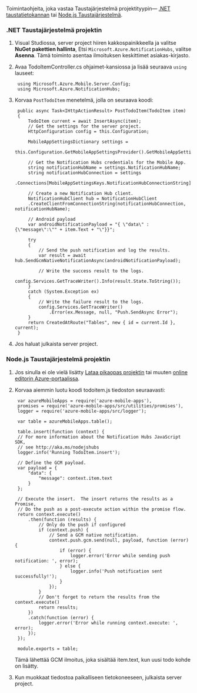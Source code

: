 Toimintaohjeita, joka vastaa Taustajärjestelmä projektityypin&mdash; [.NET taustatietokannan](#dotnet) tai [Node.js Taustajärjestelmä](#nodejs).

### <a name="dotnet"></a>.NET Taustajärjestelmä projektin

1. Visual Studiossa, server project hiiren kakkospainikkeella ja valitse **NuGet pakettien hallinta**, Etsi `Microsoft.Azure.NotificationHubs`, valitse **Asenna**. Tämä toiminto asentaa ilmoituksen keskittimet asiakas-kirjasto.

2. Avaa TodoItemController.cs ohjaimet-kansiossa ja lisää seuraava `using` lauseet:

        using Microsoft.Azure.Mobile.Server.Config;
        using Microsoft.Azure.NotificationHubs;

3. Korvaa `PostTodoItem` menetelmä, jolla on seuraava koodi:  

      
        public async Task<IHttpActionResult> PostTodoItem(TodoItem item)
        {
            TodoItem current = await InsertAsync(item);
            // Get the settings for the server project.
            HttpConfiguration config = this.Configuration;

            MobileAppSettingsDictionary settings = 
                this.Configuration.GetMobileAppSettingsProvider().GetMobileAppSettings();

            // Get the Notification Hubs credentials for the Mobile App.
            string notificationHubName = settings.NotificationHubName;
            string notificationHubConnection = settings
                .Connections[MobileAppSettingsKeys.NotificationHubConnectionString].ConnectionString;

            // Create a new Notification Hub client.
            NotificationHubClient hub = NotificationHubClient
            .CreateClientFromConnectionString(notificationHubConnection, notificationHubName);

            // Android payload
            var androidNotificationPayload = "{ \"data\" : {\"message\":\"" + item.Text + "\"}}";

            try
            {
                // Send the push notification and log the results.
                var result = await hub.SendGcmNativeNotificationAsync(androidNotificationPayload);

                // Write the success result to the logs.
                config.Services.GetTraceWriter().Info(result.State.ToString());
            }
            catch (System.Exception ex)
            {
                // Write the failure result to the logs.
                config.Services.GetTraceWriter()
                    .Error(ex.Message, null, "Push.SendAsync Error");
            }
            return CreatedAtRoute("Tables", new { id = current.Id }, current);
        }

4. Jos haluat julkaista server project.

### <a name="nodejs"></a>Node.js Taustajärjestelmä projektin

1. Jos sinulla ei ole vielä lisätty [Lataa pikaopas projektin](app-service-mobile-node-backend-how-to-use-server-sdk.md#download-quickstart) tai muuten [online editorin Azure-portaalissa](app-service-mobile-node-backend-how-to-use-server-sdk.md#online-editor).
 
1. Korvaa aiemmin luotu koodi todoitem.js tiedoston seuraavasti:

        var azureMobileApps = require('azure-mobile-apps'),
        promises = require('azure-mobile-apps/src/utilities/promises'),
        logger = require('azure-mobile-apps/src/logger');
        
        var table = azureMobileApps.table();
        
        table.insert(function (context) {
        // For more information about the Notification Hubs JavaScript SDK, 
        // see http://aka.ms/nodejshubs
        logger.info('Running TodoItem.insert');
        
        // Define the GCM payload.
        var payload = {
            "data": {
                "message": context.item.text
            }
        };   
        
        // Execute the insert.  The insert returns the results as a Promise,
        // Do the push as a post-execute action within the promise flow.
        return context.execute()
            .then(function (results) {
                // Only do the push if configured
                if (context.push) {
                    // Send a GCM native notification.
                    context.push.gcm.send(null, payload, function (error) {
                        if (error) {
                            logger.error('Error while sending push notification: ', error);
                        } else {
                            logger.info('Push notification sent successfully!');
                        }
                    });
                }
                // Don't forget to return the results from the context.execute()
                return results;
            })
            .catch(function (error) {
                logger.error('Error while running context.execute: ', error);
            });
        });
        
        module.exports = table;  

    Tämä lähettää GCM ilmoitus, joka sisältää item.text, kun uusi todo kohde on lisätty. 

2. Kun muokkaat tiedostoa paikalliseen tietokoneeseen, julkaista server project. 
